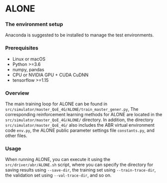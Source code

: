 # ALONE

### The environment setup
Anaconda is suggested to be installed to manage the test environments.

### Prerequisites
- Linux or macOS
- Python >=3.6
- numpy, pandas
- CPU or NVIDIA GPU + CUDA CuDNN
- tensorflow >=1.15

### Overview
The main training loop for ALONE can be found in ```src/simulator/master_QoE_4G/ALONE/train_master_gener.py```,
The corresponding reinforcement learning methods for ALONE are located in the ```src/simulator/master_QoE_4G/ALONE/``` directory.
In addition, the directory ```src/simulator/master_QoE_4G/``` also includes the ABR virtual environment code ```env.py```, 
the ALONE public parameter settings file ```constants.py```, and other files.

### Usage
When running ALONE, you can execute it using the ```src/driver/abr/ALONE.sh``` script, 
where you can specify the directory for saving results using ```--save-dir```, 
the training set using ```--train-trace-dir```, the validation set using ```--val-trace-dir```, and so on.